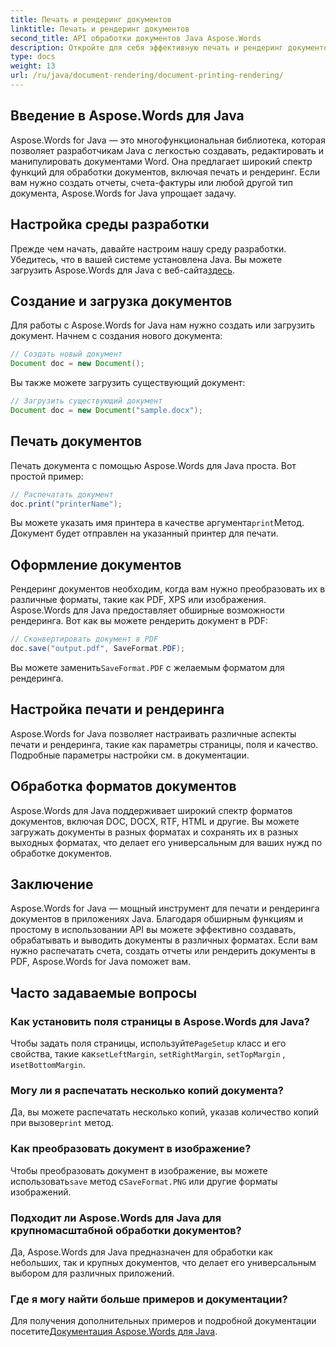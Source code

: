 ```yaml
---
title: Печать и рендеринг документов
linktitle: Печать и рендеринг документов
second_title: API обработки документов Java Aspose.Words
description: Откройте для себя эффективную печать и рендеринг документов с помощью Aspose.Words для Java. Изучите пошаговое руководство с примерами исходного кода.
type: docs
weight: 13
url: /ru/java/document-rendering/document-printing-rendering/
---
```


## Введение в Aspose.Words для Java

Aspose.Words for Java — это многофункциональная библиотека, которая позволяет разработчикам Java с легкостью создавать, редактировать и манипулировать документами Word. Она предлагает широкий спектр функций для обработки документов, включая печать и рендеринг. Если вам нужно создать отчеты, счета-фактуры или любой другой тип документа, Aspose.Words for Java упрощает задачу.

## Настройка среды разработки

 Прежде чем начать, давайте настроим нашу среду разработки. Убедитесь, что в вашей системе установлена Java. Вы можете загрузить Aspose.Words для Java с веб-сайта[здесь](https://releases.aspose.com/words/java/).

## Создание и загрузка документов

Для работы с Aspose.Words for Java нам нужно создать или загрузить документ. Начнем с создания нового документа:

```java
// Создать новый документ
Document doc = new Document();
```

Вы также можете загрузить существующий документ:

```java
// Загрузить существующий документ
Document doc = new Document("sample.docx");
```

## Печать документов

Печать документа с помощью Aspose.Words для Java проста. Вот простой пример:

```java
// Распечатать документ
doc.print("printerName");
```

 Вы можете указать имя принтера в качестве аргумента`print`Метод. Документ будет отправлен на указанный принтер для печати.

## Оформление документов

Рендеринг документов необходим, когда вам нужно преобразовать их в различные форматы, такие как PDF, XPS или изображения. Aspose.Words для Java предоставляет обширные возможности рендеринга. Вот как вы можете рендерить документ в PDF:

```java
// Сконвертировать документ в PDF
doc.save("output.pdf", SaveFormat.PDF);
```

 Вы можете заменить`SaveFormat.PDF` с желаемым форматом для рендеринга.

## Настройка печати и рендеринга

Aspose.Words for Java позволяет настраивать различные аспекты печати и рендеринга, такие как параметры страницы, поля и качество. Подробные параметры настройки см. в документации.

## Обработка форматов документов

Aspose.Words для Java поддерживает широкий спектр форматов документов, включая DOC, DOCX, RTF, HTML и другие. Вы можете загружать документы в разных форматах и сохранять их в разных выходных форматах, что делает его универсальным для ваших нужд по обработке документов.

## Заключение

Aspose.Words for Java — мощный инструмент для печати и рендеринга документов в приложениях Java. Благодаря обширным функциям и простому в использовании API вы можете эффективно создавать, обрабатывать и выводить документы в различных форматах. Если вам нужно распечатать счета, создать отчеты или рендерить документы в PDF, Aspose.Words for Java поможет вам.

## Часто задаваемые вопросы

### Как установить поля страницы в Aspose.Words для Java?

 Чтобы задать поля страницы, используйте`PageSetup` класс и его свойства, такие как`setLeftMargin`, `setRightMargin`, `setTopMargin` , и`setBottomMargin`.

### Могу ли я распечатать несколько копий документа?

 Да, вы можете распечатать несколько копий, указав количество копий при вызове`print` метод.

### Как преобразовать документ в изображение?

 Чтобы преобразовать документ в изображение, вы можете использовать`save` метод с`SaveFormat.PNG` или другие форматы изображений.

### Подходит ли Aspose.Words для Java для крупномасштабной обработки документов?

Да, Aspose.Words для Java предназначен для обработки как небольших, так и крупных документов, что делает его универсальным выбором для различных приложений.

### Где я могу найти больше примеров и документации?

 Для получения дополнительных примеров и подробной документации посетите[Документация Aspose.Words для Java](https://reference.aspose.com/words/java/).